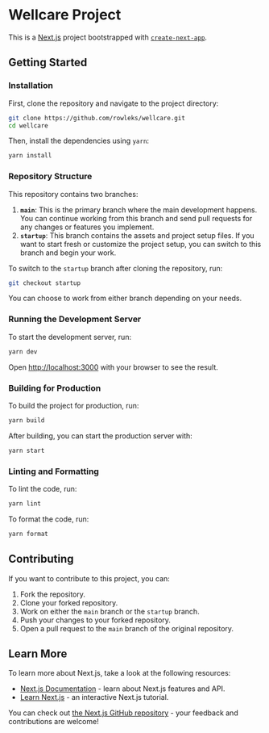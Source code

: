 # Wellcare Project

This is a [Next.js](https://nextjs.org) project bootstrapped with [`create-next-app`](https://nextjs.org/docs/app/api-reference/cli/create-next-app).

## Getting Started

### Installation

First, clone the repository and navigate to the project directory:

```bash
git clone https://github.com/rowleks/wellcare.git
cd wellcare
```

Then, install the dependencies using `yarn`:

```bash
yarn install
```

### Repository Structure

This repository contains two branches:

1. **`main`**: This is the primary branch where the main development happens. You can continue working from this branch and send pull requests for any changes or features you implement.
2. **`startup`**: This branch contains the assets and project setup files. If you want to start fresh or customize the project setup, you can switch to this branch and begin your work.

To switch to the `startup` branch after cloning the repository, run:

```bash
git checkout startup
```

You can choose to work from either branch depending on your needs.

### Running the Development Server

To start the development server, run:

```bash
yarn dev
```

Open [http://localhost:3000](http://localhost:3000) with your browser to see the result.

### Building for Production

To build the project for production, run:

```bash
yarn build
```

After building, you can start the production server with:

```bash
yarn start
```

### Linting and Formatting

To lint the code, run:

```bash
yarn lint
```

To format the code, run:

```bash
yarn format
```

## Contributing

If you want to contribute to this project, you can:

1. Fork the repository.
2. Clone your forked repository.
3. Work on either the `main` branch or the `startup` branch.
4. Push your changes to your forked repository.
5. Open a pull request to the `main` branch of the original repository.

## Learn More

To learn more about Next.js, take a look at the following resources:

- [Next.js Documentation](https://nextjs.org/docs) - learn about Next.js features and API.
- [Learn Next.js](https://nextjs.org/learn) - an interactive Next.js tutorial.

You can check out [the Next.js GitHub repository](https://github.com/vercel/next.js) - your feedback and contributions are welcome!
